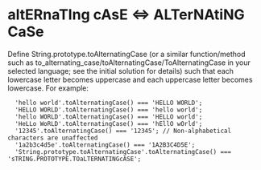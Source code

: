 # altERnaTIng cAsE <=> ALTerNAtiNG CaSe

Define String.prototype.toAlternatingCase (or a similar function/method such as to_alternating_case/toAlternatingCase/ToAlternatingCase in your selected language; see the initial solution for details) such that each lowercase letter becomes uppercase and each uppercase letter becomes lowercase. For example:

```
  'hello world'.toAlternatingCase() === 'HELLO WORLD';
  'HELLO WORLD'.toAlternatingCase() === 'hello world';
  'hello WORLD'.toAlternatingCase() === 'HELLO world';
  'HeLLo WoRLD'.toAlternatingCase() === 'hEllO wOrld';
  '12345'.toAlternatingCase() === '12345'; // Non-alphabetical characters are unaffected
  '1a2b3c4d5e'.toAlternatingCase() === '1A2B3C4D5E';
  'String.prototype.toAlternatingCase'.toAlternatingCase() === 'sTRING.PROTOTYPE.TOaLTERNATINGcASE';
```
